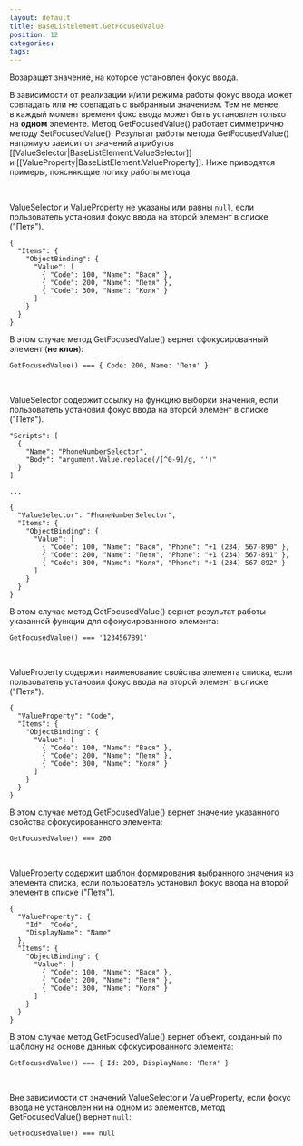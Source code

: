 ```yaml
---
layout: default
title: BaseListElement.GetFocusedValue
position: 12
categories: 
tags: 
---
```


Возаращет значение, на которое установлен фокус ввода.

В зависимости от реализации и/или режима работы фокус ввода может совпадать или не совпадать с выбранным значением. Тем не менее, в каждый момент времени фокс ввода может быть установлен только на **одном** элементе. Метод GetFocusedValue() работает симметрично методу SetFocusedValue(). Результат работы метода GetFocusedValue() напрямую зависит от значений атрибутов [[ValueSelector|BaseListElement.ValueSelector]] и [[ValueProperty|BaseListElement.ValueProperty]]. Ниже приводятся примеры, поясняющие логику работы метода.

   

ValueSelector и ValueProperty не указаны или равны `null`, если пользователь установил фокус ввода на второй элемент в списке ("Петя").

```
{
  "Items": {
    "ObjectBinding": {
      "Value": [
        { "Code": 100, "Name": "Вася" },
        { "Code": 200, "Name": "Петя" },
        { "Code": 300, "Name": "Коля" }
      ]
    }
  }
}
```

В этом случае метод GetFocusedValue() вернет сфокусированный элемент (**не клон**):

```
GetFocusedValue() === { Code: 200, Name: 'Петя' }
```

   

ValueSelector содержит ссылку на функцию выборки значения, если пользователь установил фокус ввода на второй элемент в списке ("Петя").

```
"Scripts": [
  {
    "Name": "PhoneNumberSelector",
    "Body": "argument.Value.replace(/[^0-9]/g, '')"
  }
]
   
...
   
{
  "ValueSelector": "PhoneNumberSelector",
  "Items": {
    "ObjectBinding": {
      "Value": [
        { "Code": 100, "Name": "Вася", "Phone": "+1 (234) 567-890" },
        { "Code": 200, "Name": "Петя", "Phone": "+1 (234) 567-891" },
        { "Code": 300, "Name": "Коля", "Phone": "+1 (234) 567-892" }
      ]
    }
  }
}
```

В этом случае метод GetFocusedValue() вернет результат работы указанной функции для сфокусированного элемента:

```
GetFocusedValue() === '1234567891'
```

   

ValueProperty содержит наименование свойства элемента списка, если пользователь установил фокус ввода на второй элемент в списке ("Петя").

```
{
  "ValueProperty": "Code",
  "Items": {
    "ObjectBinding": {
      "Value": [
        { "Code": 100, "Name": "Вася" },
        { "Code": 200, "Name": "Петя" },
        { "Code": 300, "Name": "Коля" }
      ]
    }
  }
}
```

В этом случае метод GetFocusedValue() вернет значение указанного свойства сфокусированного элемента:

```
GetFocusedValue() === 200
```

   

ValueProperty содержит шаблон формирования выбранного значения из элемента списка, если пользователь установил фокус ввода на второй элемент в списке ("Петя").

```
{
  "ValueProperty": {
    "Id": "Code",
    "DisplayName": "Name"
  },
  "Items": {
    "ObjectBinding": {
      "Value": [
        { "Code": 100, "Name": "Вася" },
        { "Code": 200, "Name": "Петя" },
        { "Code": 300, "Name": "Коля" }
      ]
    }
  }
}
```

В этом случае метод GetFocusedValue() вернет объект, созданный по шаблону на основе данных сфокусированного элемента:

```
GetFocusedValue() === { Id: 200, DisplayName: 'Петя' }
```

   

Вне зависимости от значений ValueSelector и ValueProperty, если фокус ввода не установлен ни на одном из элементов, метод GetFocusedValue() вернет `null`:

```
GetFocusedValue() === null
```

 

 

